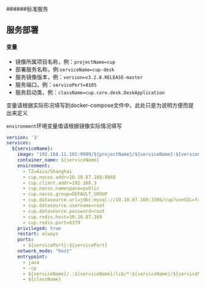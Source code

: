 ######标准服务



## 服务部署

#### 变量

- 镜像所属项目名称，例：`projectName=cup`
- 部署服务名称，例:`serviceName=cup-desk`
- 服务镜像版本，例：`version=v3.2.0.RELEASE-master`
- 服务端口，例：`servicePort=8105`
- 服务启动类，例：`className=cup.core.desk.DeskApplication`

变量请根据实际形况填写到docker-compose文件中，此处只是为说明方便而提出来定义



`environment`环境变量值请根据镜像实际情况填写

```yaml
version: '3'
services:
  ${serviceName}:
    image: "192.168.11.101:9999/${projectName}/${serviceName}:${version}"
    container_name: ${serviceName}
    environment:
      - TZ=Asia/Shanghai
      - cup.nacos.addr=10.10.87.168:8848
      - cup.client.addr=192.168.3
      - cup.nacos.namespace=public
      - cup.nacos.group=DEFAULT_GROUP
      - cup.datasource.url=jdbc:mysql://10.10.87.169:3306/cup?useSSL=false&useUnicode=true&characterEncoding=utf-8
      - cup.datasource.username=root
      - cup.datasource.password=root
      - cup.redis.host=10.10.87.169
      - cup.redis.port=6379
    privileged: true
    restart: always
    ports:
      - ${servicePort}:${servicePort}
    network_mode: "host"
    entrypoint:
      - java
      - -cp
      - ${serviceName}/.:${serviceName}/lib/*:${serviceName}/${serviceName}.jar
      - ${className}
```

